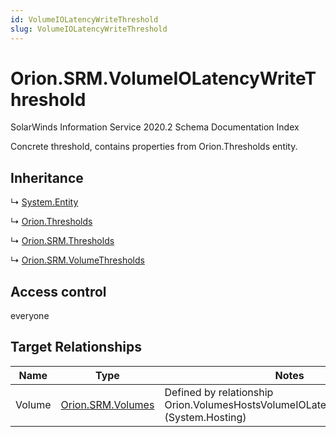 ```yaml
---
id: VolumeIOLatencyWriteThreshold
slug: VolumeIOLatencyWriteThreshold
---
```


# Orion.SRM.VolumeIOLatencyWriteThreshold

SolarWinds Information Service 2020.2 Schema Documentation Index

Concrete threshold, contains properties from Orion.Thresholds entity.

## Inheritance

↳ [System.Entity](./../System/Entity)

↳ [Orion.Thresholds](./../Orion/Thresholds)

↳ [Orion.SRM.Thresholds](./../Orion.SRM/Thresholds)

↳ [Orion.SRM.VolumeThresholds](./../Orion.SRM/VolumeThresholds)

## Access control

everyone

## Target Relationships

| Name | Type | Notes |
| ------ | ------ | ------ |
| Volume | [Orion.SRM.Volumes](./../Orion.SRM/Volumes) | Defined by relationship Orion.VolumesHostsVolumeIOLatencyWriteThreshold (System.Hosting) |

